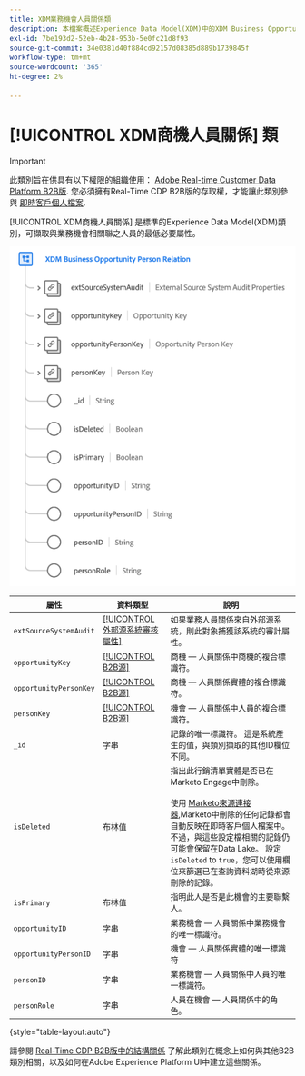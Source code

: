 ```yaml
---
title: XDM業務機會人員關係類
description: 本檔案概述Experience Data Model(XDM)中的XDM Business Opportunity Person Relation類別。
exl-id: 7be193d2-52eb-4b28-953b-5e0fc21d8f93
source-git-commit: 34e0381d40f884cd92157d08385d889b1739845f
workflow-type: tm+mt
source-wordcount: '365'
ht-degree: 2%

---
```


# [!UICONTROL XDM商機人員關係] 類

>[!IMPORTANT]
>
>此類別旨在供具有以下權限的組織使用： [Adobe Real-time Customer Data Platform B2B版](../../../rtcdp/b2b-overview.md). 您必須擁有Real-Time CDP B2B版的存取權，才能讓此類別參與 [即時客戶個人檔案](../../../profile/home.md).

[!UICONTROL XDM商機人員關係] 是標準的Experience Data Model(XDM)類別，可擷取與業務機會相關聯之人員的最低必要屬性。

![XDM Business Opportunity Person類別的結構，如UI中所示](../../images/classes/b2b/business-opportunity-person-relation.png)

| 屬性 | 資料類型 | 說明 |
| --- | --- | --- |
| `extSourceSystemAudit` | [[!UICONTROL 外部源系統審核屬性]](../../data-types/external-source-system-audit-attributes.md) | 如果業務人員關係來自外部源系統，則此對象捕獲該系統的審計屬性。 |
| `opportunityKey` | [[!UICONTROL B2B源]](../../data-types/b2b-source.md) | 商機 — 人員關係中商機的複合標識符。 |
| `opportunityPersonKey` | [[!UICONTROL B2B源]](../../data-types/b2b-source.md) | 商機 — 人員關係實體的複合標識符。 |
| `personKey` | [[!UICONTROL B2B源]](../../data-types/b2b-source.md) | 機會 — 人員關係中人員的複合標識符。 |
| `_id` | 字串 | 記錄的唯一標識符。 這是系統產生的值，與類別擷取的其他ID欄位不同。 |
| `isDeleted` | 布林值 | 指出此行銷清單實體是否已在Marketo Engage中刪除。<br><br>使用 [Marketo來源連接器](../../../sources/connectors/adobe-applications/marketo/marketo.md),Marketo中刪除的任何記錄都會自動反映在即時客戶個人檔案中。 不過，與這些設定檔相關的記錄仍可能會保留在Data Lake。 設定 `isDeleted` to `true`，您可以使用欄位來篩選已在查詢資料湖時從來源刪除的記錄。 |
| `isPrimary` | 布林值 | 指明此人是否是此機會的主要聯繫人。 |
| `opportunityID` | 字串 | 業務機會 — 人員關係中業務機會的唯一標識符。 |
| `opportunityPersonID` | 字串 | 機會 — 人員關係實體的唯一標識符 |
| `personID` | 字串 | 業務機會 — 人員關係中人員的唯一標識符。 |
| `personRole` | 字串 | 人員在機會 — 人員關係中的角色。 |

{style="table-layout:auto"}

請參閱 [Real-Time CDP B2B版中的結構關係](../../tutorials/relationship-b2b.md) 了解此類別在概念上如何與其他B2B類別相關，以及如何在Adobe Experience Platform UI中建立這些關係。
